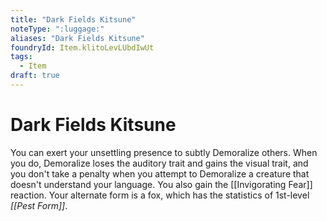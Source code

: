 ```yaml
---
title: "Dark Fields Kitsune"
noteType: ":luggage:"
aliases: "Dark Fields Kitsune"
foundryId: Item.klitoLevLUbdIwUt
tags:
  - Item
draft: true
---
```


# Dark Fields Kitsune

You can exert your unsettling presence to subtly Demoralize others. When you do, Demoralize loses the auditory trait and gains the visual trait, and you don't take a penalty when you attempt to Demoralize a creature that doesn't understand your language. You also gain the [[Invigorating Fear]] reaction. Your alternate form is a fox, which has the statistics of 1st-level _[[Pest Form]]_.
